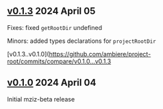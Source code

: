 ## [v0.1.3]() 2024 April 05

Fixes: fixed `getRootDir` undefined 

Minors: added types declarations for `projectRootDir`

[v0.1.3..v0.1.0](https://github.com/ambiere/project-root/commits/compare/v0.1.0...v0.1.3

## [v0.1.0]() 2024 April 04

Initial mziz-beta release
